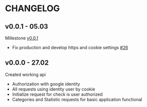 # CHANGELOG

## v0.0.1 - 05.03

Millestone [v0.0.1](https://github.com/ltlaitoff/counter-backend/milestone/1)

- Fix production and develop https and cookie settings [#26](https://github.com/ltlaitoff/counter-backend/issues/26)

## v0.0.0 - 27.02

Created working api

- Authorization with google identity
- All requests using identity user by cookie
- Initialize request for check is user authorized
- Categories and Statistic requests for basic application functional
